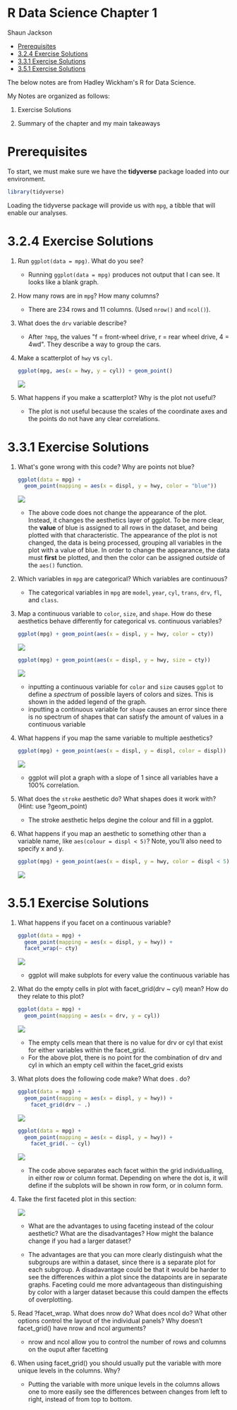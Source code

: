 R Data Science Chapter 1
================
Shaun Jackson

-   [Prerequisites](#prerequisites)
-   [3.2.4 Exercise Solutions](#exercise-solutions)
-   [3.3.1 Exercise Solutions](#exercise-solutions-1)
-   [3.5.1 Exercise Solutions](#exercise-solutions-2)

The below notes are from Hadley Wickham's R for Data Science.

My Notes are organized as follows:

1.  Exercise Solutions

2.  Summary of the chapter and my main takeaways

Prerequisites
=============

To start, we must make sure we have the **tidyverse** package loaded into our environment.

``` r
library(tidyverse)
```

Loading the tidyverse package will provide us with `mpg`, a tibble that will enable our analyses.

3.2.4 Exercise Solutions
========================

1.  Run `ggplot(data = mpg)`. What do you see?

    -   Running `ggplot(data = mpg)` produces not output that I can see. It looks like a blank graph.

2.  How many rows are in `mpg`? How many columns?

    -   There are 234 rows and 11 columns. (Used `nrow()` and `ncol()`).

3.  What does the `drv` variable describe?

    -   After `?mpg`, the values "f = front-wheel drive, r = rear wheel drive, 4 = 4wd". They describe a way to group the cars.

4.  Make a scatterplot of `hwy` vs `cyl`.

    ``` r
    ggplot(mpg, aes(x = hwy, y = cyl)) + geom_point()
    ```

    ![](R_DS_CH1_files/figure-markdown_github/unnamed-chunk-2-1.png)

5.  What happens if you make a scatterplot? Why is the plot not useful?

    -   The plot is not useful because the scales of the coordinate axes and the points do not have any clear correlations.

3.3.1 Exercise Solutions
========================

1.  What's gone wrong with this code? Why are points not blue?

    ``` r
    ggplot(data = mpg) +
      geom_point(mapping = aes(x = displ, y = hwy, color = "blue"))
    ```

    ![](R_DS_CH1_files/figure-markdown_github/unnamed-chunk-3-1.png)

    -   The above code does not change the appearance of the plot. Instead, it changes the aesthetics layer of ggplot. To be more clear, the **value** of blue is assigned to all rows in the dataset, and being plotted with that characteristic. The appearance of the plot is not changed, the data is being processed, grouping all variables in the plot with a value of blue. In order to change the appearance, the data must **first** be plotted, and then the color can be assigned *outside* of the `aes()` function.

2.  Which variables in `mpg` are categorical? Which variables are continuous?

    -   The categorical variables in `mpg` are `model`, `year`, `cyl`, `trans`, `drv`, `fl`, and `class`.

3.  Map a continuous variable to `color`, `size`, and `shape`. How do these aesthetics behave differently for categorical vs. continuous variables?

    ``` r
    ggplot(mpg) + geom_point(aes(x = displ, y = hwy, color = cty))
    ```

    ![](R_DS_CH1_files/figure-markdown_github/unnamed-chunk-4-1.png)

    ``` r
    ggplot(mpg) + geom_point(aes(x = displ, y = hwy, size = cty))
    ```

    ![](R_DS_CH1_files/figure-markdown_github/unnamed-chunk-4-2.png)

    -   inputting a continuous variable for `color` and `size` causes `ggplot` to define a *spectrum* of possible layers of colors and sizes. This is shown in the added legend of the graph.
    -   inputting a continuous variable for `shape` causes an error since there is no spectrum of shapes that can satisfy the amount of values in a continuous variable

4.  What happens if you map the same variable to multiple aesthetics?

    ``` r
    ggplot(mpg) + geom_point(aes(x = displ, y = displ, color = displ))
    ```

    ![](R_DS_CH1_files/figure-markdown_github/unnamed-chunk-5-1.png)

    -   ggplot will plot a graph with a slope of 1 since all variables have a 100% correlation.

5.  What does the `stroke` aesthetic do? What shapes does it work with? (Hint: use ?geom\_point)

    -   The stroke aesthetic helps degine the colour and fill in a ggplot.

6.  What happens if you map an aesthetic to something other than a variable name, like `aes(colour = displ < 5)`? Note, you’ll also need to specify x and y.

    ``` r
    ggplot(mpg) + geom_point(aes(x = displ, y = hwy, color = displ < 5))
    ```

    ![](R_DS_CH1_files/figure-markdown_github/unnamed-chunk-6-1.png)

3.5.1 Exercise Solutions
========================

1.  What happens if you facet on a continuous variable?

    ``` r
    ggplot(data = mpg) + 
      geom_point(mapping = aes(x = displ, y = hwy)) + 
      facet_wrap(~ cty)
    ```

    ![](R_DS_CH1_files/figure-markdown_github/unnamed-chunk-7-1.png)

    -   ggplot will make subplots for every value the continuous variable has

2.  What do the empty cells in plot with facet\_grid(drv ~ cyl) mean? How do they relate to this plot?

    ``` r
    ggplot(data = mpg) + 
      geom_point(mapping = aes(x = drv, y = cyl))
    ```

    ![](R_DS_CH1_files/figure-markdown_github/unnamed-chunk-8-1.png)

    -   The empty cells mean that there is no value for drv or cyl that exist for either variables within the facet\_grid.
    -   For the above plot, there is no point for the combination of drv and cyl in which an empty cell within the facet\_grid exists

3.  What plots does the following code make? What does . do?

    ``` r
    ggplot(data = mpg) + 
      geom_point(mapping = aes(x = displ, y = hwy)) +
        facet_grid(drv ~ .)
    ```

    ![](R_DS_CH1_files/figure-markdown_github/unnamed-chunk-9-1.png)

    ``` r
    ggplot(data = mpg) + 
      geom_point(mapping = aes(x = displ, y = hwy)) +
        facet_grid(. ~ cyl)
    ```

    ![](R_DS_CH1_files/figure-markdown_github/unnamed-chunk-9-2.png)

    -   The code above separates each facet within the grid individualling, in either row or column format. Depending on where the dot is, it will define if the subplots will be shown in row form, or in column form.

4.  Take the first faceted plot in this section:

    ![](R_DS_CH1_files/figure-markdown_github/unnamed-chunk-10-1.png)

    -   What are the advantages to using faceting instead of the colour aesthetic? What are the disadvantages? How might the balance change if you had a larger dataset?

    -   The advantages are that you can more clearly distinguish what the subgroups are within a dataset, since there is a separate plot for each subgroup. A disadavantage could be that it would be harder to see the differences within a plot since the datapoints are in separate graphs. Faceting could me more advantageous than distinguishing by color with a larger dataset because this could dampen the effects of overplotting.

5.  Read ?facet\_wrap. What does nrow do? What does ncol do? What other options control the layout of the individual panels? Why doesn’t facet\_grid() have nrow and ncol arguments?

    -   nrow and ncol allow you to control the number of rows and columns on the ouput after facetting

6.  When using facet\_grid() you should usually put the variable with more unique levels in the columns. Why?

    -   Putting the variable with more unique levels in the columns allows one to more easily see the differences between changes from left to right, instead of from top to bottom.
